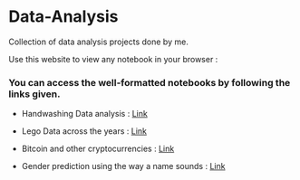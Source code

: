# Data-Analysis
Collection of data analysis projects done by me.

Use this website to view any notebook in your browser :

### You can access the well-formatted notebooks by following the links given.

- Handwashing Data analysis : [Link](https://nbviewer.jupyter.org/github/NIteshx2/Data-Analysis/blob/master/HandWashing/Dr.%20Semmelweis%20and%20the%20Discovery%20of%20Handwashing/notebook.ipynb)

- Lego Data across the years : [Link](https://nbviewer.jupyter.org/github/NIteshx2/Data-Analysis/blob/master/LegoData/Exploring%2067%20years%20of%20LEGO/notebook.ipynb)

- Bitcoin and other cryptocurrencies : [Link](https://nbviewer.jupyter.org/github/NIteshx2/Data-Analysis/blob/master/CryptoCurrencies%20Data/Exploring%20the%20Bitcoin%20cryptocurrency%20market/notebook.ipynb)

- Gender prediction using the way a name sounds : [Link](https://nbviewer.jupyter.org/github/NIteshx2/Data-Analysis/blob/master/Gender%20prediction%20using%20sound/Name%20Game_%20Gender%20Prediction%20using%20Sound/notebook.ipynb)
